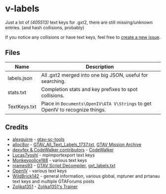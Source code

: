 # v-labels

Just a lot of *(405513)* text keys for .gxt2, there are still missing/unknown entries. (and hash collisions, probably)

If you notice any collisions or have text keys, feel free to [create a new issue](https://github.com/root-cause/v-labels/issues/new).

## Files

| Name          | Description   |
| ------------- | ------------- |
| labels.json   | All .gxt2 merged into one big JSON, useful for searching. |
| stats.txt     | Completion stats and key prefixes to spot collisions. |
| TextKeys.txt  | Place in `Documents\OpenIV\GTA V\Strings` to get OpenIV to recognize things. |

## Credits

* [alexguirre](https://github.com/alexguirre) - [gtav-sc-tools](https://github.com/alexguirre/gtav-sc-tools)
* [alloc8or](https://github.com/alloc8or) - [GTAV_All_Text_Labels_1737.txt](https://gist.github.com/alloc8or/057e4d573cdfe238db31ec5edf2efbbb), [GTAV Mission Archive](https://alloc8or.re/gta5/doc/ros/ugc/gta5mission/)
* [dexyfex & CodeWalker contributors](https://github.com/dexyfex/CodeWalker/graphs/contributors) - [CodeWalker](https://github.com/dexyfex/CodeWalker)
* [Lucas7yoshi](https://github.com/Lucas7yoshi) - mpimportexport text keys
* [Monkeypolice188](https://twitter.com/monkeypolice188) - various text keys
* [njames93](https://github.com/njames93) - [GTAV Script Decompiler](https://github.com/njames93/GTA-V-Script-Decompiler), [gxt_labels.txt](https://gist.github.com/njames93/328b513451262f635f85815543df8210)
* [OpenIV](https://openiv.com/) - various text keys
* [WildBrick142](https://gtaforums.com/profile/755035-wildbrick142/) - general information, various global, mptuner and prtanau text keys and multiple GTAForums posts
* [Zolika1351](https://zolika1351.pages.dev/) - [Zolika1351's Trainer](https://www.gta5-mods.com/scripts/zolika1351-s-trainer)
